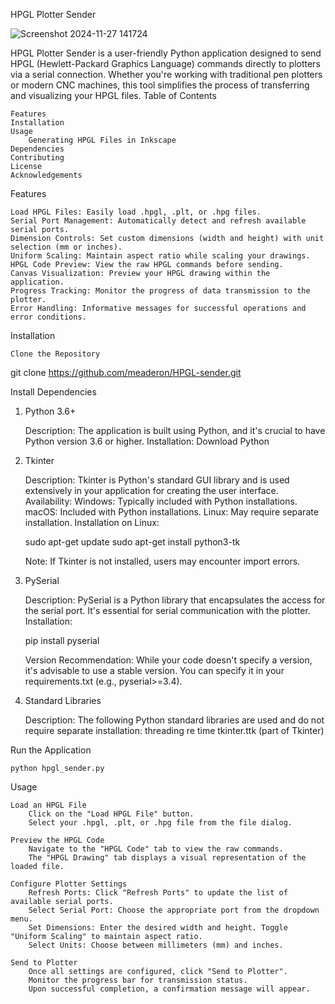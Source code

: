 HPGL Plotter Sender

![Screenshot 2024-11-27 141724](https://github.com/user-attachments/assets/19e70523-94cf-4ab3-beba-e39d6f4e9e38)


HPGL Plotter Sender is a user-friendly Python application designed to send HPGL (Hewlett-Packard Graphics Language) commands directly to plotters via a serial connection. 
Whether you're working with traditional pen plotters or modern CNC machines, this tool simplifies the process of transferring and visualizing your HPGL files.
Table of Contents

    Features
    Installation
    Usage
        Generating HPGL Files in Inkscape
    Dependencies
    Contributing
    License
    Acknowledgements

Features

    Load HPGL Files: Easily load .hpgl, .plt, or .hpg files.
    Serial Port Management: Automatically detect and refresh available serial ports.
    Dimension Controls: Set custom dimensions (width and height) with unit selection (mm or inches).
    Uniform Scaling: Maintain aspect ratio while scaling your drawings.
    HPGL Code Preview: View the raw HPGL commands before sending.
    Canvas Visualization: Preview your HPGL drawing within the application.
    Progress Tracking: Monitor the progress of data transmission to the plotter.
    Error Handling: Informative messages for successful operations and error conditions.

Installation

    Clone the Repository

git clone https://github.com/meaderon/HPGL-sender.git


Install Dependencies

1. Python 3.6+

    Description: The application is built using Python, and it's crucial to have Python version 3.6 or higher.
    Installation: Download Python

2. Tkinter

    Description: Tkinter is Python's standard GUI library and is used extensively in your application for creating the user interface.
    Availability:
        Windows: Typically included with Python installations.
        macOS: Included with Python installations.
        Linux: May require separate installation.
    Installation on Linux:

    sudo apt-get update
    sudo apt-get install python3-tk

    Note: If Tkinter is not installed, users may encounter import errors. 
3. PySerial

    Description: PySerial is a Python library that encapsulates the access for the serial port. It's essential for serial communication with the plotter.
    Installation:

    pip install pyserial

    Version Recommendation: While your code doesn't specify a version, it's advisable to use a stable version. You can specify it in your requirements.txt (e.g., pyserial>=3.4).

4. Standard Libraries

    Description: The following Python standard libraries are used and do not require separate installation:
        threading
        re
        time
        tkinter.ttk (part of Tkinter)

Run the Application

    python hpgl_sender.py

Usage

    Load an HPGL File
        Click on the "Load HPGL File" button.
        Select your .hpgl, .plt, or .hpg file from the file dialog.

    Preview the HPGL Code
        Navigate to the "HPGL Code" tab to view the raw commands.
        The "HPGL Drawing" tab displays a visual representation of the loaded file.

    Configure Plotter Settings
        Refresh Ports: Click "Refresh Ports" to update the list of available serial ports.
        Select Serial Port: Choose the appropriate port from the dropdown menu.
        Set Dimensions: Enter the desired width and height. Toggle "Uniform Scaling" to maintain aspect ratio.
        Select Units: Choose between millimeters (mm) and inches.

    Send to Plotter
        Once all settings are configured, click "Send to Plotter".
        Monitor the progress bar for transmission status.
        Upon successful completion, a confirmation message will appear.
